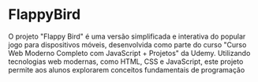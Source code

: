 # FlappyBird
O projeto "Flappy Bird" é uma versão simplificada e interativa do popular jogo para dispositivos móveis, desenvolvida como parte do curso "Curso Web Moderno Completo com JavaScript + Projetos" da Udemy. Utilizando tecnologias web modernas, como HTML, CSS e JavaScript, este projeto permite aos alunos explorarem conceitos fundamentais de programação
